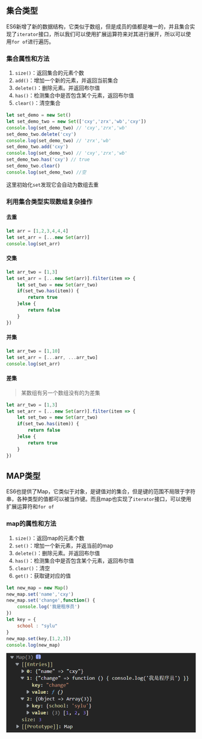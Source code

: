 ## 集合类型

ES6新增了新的数据结构，它类似于数组，但是成员的值都是唯一的，并且集合实现了`iterator`接口，所以我们可以使用扩展运算符来对其进行展开，所以可以使用`for of`进行遍历。

### 集合属性和方法

1. `size()`：返回集合的元素个数
2. `add()`：增加一个新的元素，并返回当前集合
3. `delete()`：删除元素。并返回布尔值
4. `has()`：检测集合中是否包含某个元素，返回布尔值
5. `clear()`：清空集合

```js
let set_demo = new Set()
let set_demo_two = new Set(['cxy','zrx','wb','cxy'])
console.log(set_demo_two) // 'cxy','zrx','wb'
set_demo_two.delete('cxy')
console.log(set_demo_two) // 'zrx','wb'
set_demo_two.add('cxy')
console.log(set_demo_two) // 'cxy','zrx','wb'
set_demo_two.has('cxy') // true
set_demo_two.clear()
console.log(set_demo_two) //空
```

这里初始化`set`发现它会自动为数组去重

### 利用集合类型实现数组复杂操作

#### 去重

```js
let arr = [1,2,3,4,4,4]
let set_arr = [...new Set(arr)]
console.log(set_arr)
```

#### 交集

```js
let arr_two = [1,3]
let set_arr = [...new Set(arr)].filter(item => {
    let set_two = new Set(arr_two)  
    if(set_two.has(item)) {
        return true
    }else {
        return false
    }
})
```

#### 并集

```js
let arr_two = [1,10]
let set_arr = [...arr, ...arr_two]
console.log(set_arr)
```

#### 差集

> 某数组有另一个数组没有的为差集

```js
let arr_two = [1,3]
let set_arr = [...new Set(arr)].filter(item => {
    let set_two = new Set(arr_two)  
    if(set_two.has(item)) {
        return false
    }else {
        return true
    }
})
```

## MAP类型

ES6也提供了Map，它类似于对象，是键值对的集合，但是键的范围不局限于字符串，各种类型的值都可以被当作键。而且map也实现了`iterator`接口，可以使用扩展运算符和`for of`

### map的属性和方法

1. `size()`：返回map的元素个数
2. `set()`：增加一个新元素，并返当前的map
3. `delete()`：删除元素。并返回布尔值
4. `has()`：检测集合中是否包含某个元素，返回布尔值
5. `clear()`：清空
6. `get()`：获取键对应的值

```js
let new_map = new Map()
new_map.set('name','cxy')
new_map.set('change',function() {
    console.log('我是程序员')
})
let key = {
    school : "sylu"
}
new_map.set(key,[1,2,3])
console.log(new_map)
```

![image-20220319212653661](../../.vuepress/public/image-20220319212653661.png)

